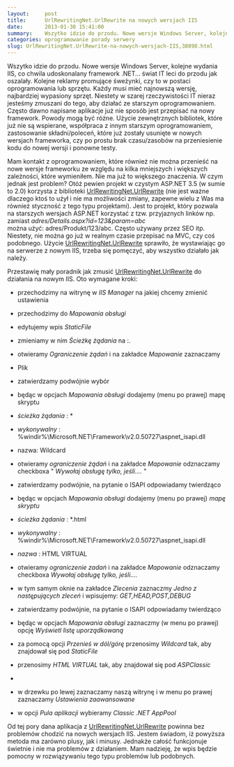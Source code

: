 ```yaml
---
layout:     post
title:      UrlRewritingNet.UrlRewrite na nowych wersjach IIS
date:       2013-01-30 15:41:00
summary:    Wszytko idzie do przodu. Nowe wersje Windows Server, kolejne wydania IIS, co chwila udoskonalany framework .NET... świat IT leci do przodu jak oszalały. Kolejne reklamy promujące śweżynki, czy to w postaci oprogramowania lub sprzętu. Każdy musi mieć najnowszą wersję, najbardziej wypasiony sprzęt. Niestety w szarej rzeczywistości IT nieraz jesteśmy zmuszani do tego, aby działać ze starszym oprogram...
categories: oprogramowanie porady serwery
slug: UrlRewritingNet.UrlRewrite-na-nowych-wersjach-IIS,38898.html
---
```




Wszytko idzie do przodu. Nowe wersje Windows Server, kolejne wydania IIS, co chwila udoskonalany framework .NET... świat IT leci do przodu jak oszalały. Kolejne reklamy promujące śweżynki, czy to w postaci oprogramowania lub sprzętu. Każdy musi mieć najnowszą wersję, najbardziej wypasiony sprzęt. Niestety w szarej rzeczywistości IT nieraz jesteśmy zmuszani do tego, aby działać ze starszym oprogramowaniem. Często dawno napisane aplikacje już nie sposób jest przepisać na nowy framework. Powody mogą być różne. Użycie zewnętrznych bibliotek, które już nie są wspierane, współpraca z innym starszym oprogramowaniem, zastosowanie składni/poleceń, które już zostały usunięte w nowych wersjach frameworka, czy po prostu brak czasu/zasobów na przeniesienie kodu do nowej wersji i ponowne testy.



Mam kontakt z oprogramowaniem, które również nie można przenieść na nowe wersje frameworku ze względu na kilka mniejszych i większych zależności, które wymieniłem. Nie ma już to większego znaczenia. W czym jednak jest problem? Otóż pewien projekt w czystym ASP.NET 3.5 (w sumie to 2.0) korzysta z biblioteki [UrlRewritingNet.UrlRewrite](http://www.urlrewriting.net) (nie jest ważne dlaczego ktoś to użył i nie ma możliwości zmiany, zapewne wielu z Was ma również styczność z tego typu projektami). Jest to projekt, który pozwala na starszych wersjach ASP.NET korzystać z tzw. przyjaznych linków np. zamiast
 *adres/Details.aspx?id=123&param=abc*  
można użyć: 
adres/Produkt/123/abc. 
Często używany przez SEO itp. Niestety, nie można go już w realnym czasie przepisać na MVC, czy coś podobnego. Użycie [UrlRewritingNet.UrlRewrite](http://www.urlrewriting.net) sprawiło, że wystawiając go na serwerze z nowym IIS, trzeba się pomęczyć, aby wszystko działało jak należy. 

Przestawię mały poradnik jak zmusić  [UrlRewritingNet.UrlRewrite](http://www.urlrewriting.net) do działania na nowym IIS. Oto wymagane kroki:





  * przechodzimy na witrynę w  *IIS Manager*  na jakiej chcemy zmienić ustawienia


  * przechodzimy do  *Mapowania obsługi* 


  * edytujemy wpis  *StaticFile* 




  * zmieniamy w nim  *Ścieżkę żądania*  na :*.*


  * otwieramy  *Ograniczenie żądań*  i na zakładce  *Mapowanie*  zaznaczamy 
  * Plik



  *  zatwierdzamy podwójnie wybór









  * będąc w opcjach  *Mapowania obsługi*  dodajemy (menu po prawej) mapę skryptu




  *  *ścieżka żądania* : *


  *   *wykonywalny* : %windir%\Microsoft.NET\Framework\v2.0.50727\aspnet_isapi.dll


  * nazwa: Wildcard


  * otwieramy  *ograniczenie żądań*  i na zakładce  *Mapowanie*  odznaczamy checkboxa " *Wywołaj obsługę tylko, jeśli....* "


  * zatwierdzamy podwójnie, na pytanie o ISAPI odpowiadamy twierdząco











  * będąc w opcjach  *Mapowania obsługi*  dodajemy (menu po prawej)  *mapę skryptu* 



  *  *ścieżka żądania* : *.html


  *  *wykonywalny* : %windir%\Microsoft.NET\Framework\v2.0.50727\aspnet_isapi.dll


  *  *nazwa* : HTML VIRTUAL


  * otwieramy  *ograniczenie zadań*  i na zakładce  *Mapowanie*  odznaczamy checkboxa  *Wywołaj obsługę tylko, jeśli....* 


  * w tym samym oknie na zakładce  *Zlecenia*  zaznaczmy  *Jedno z następujących zleceń*  i wpisujemy:  *GET,HEAD,POST,DEBUG* 


  * zatwierdzamy podwójnie, na pytanie o ISAPI odpowiadamy twierdząco











  * będąc w opcjach  *Mapowania obsługi*  zaznaczmy (w menu po prawej) opcję  *Wyświetl listę uporządkowaną* 




  * za pomocą opcji  *Przenieś w dól/górę*  przenosimy  *Wildcard*  tak, aby znajdował się pod  *StaticFile* 


  * przenosimy  *HTML VIRTUAL*  tak, aby znajdował się pod  *ASPClassic* 


  * 










  * w drzewku po lewej zaznaczamy naszą witrynę i w menu po prawej zaznaczamy  *Ustawienia zaawansowane* 



  * w opcji  *Pula aplikacji*  wybieramy  *Classic .NET AppPool* 











Od tej pory dana aplikacja z [UrlRewritingNet.UrlRewrite](http://www.urlrewriting.net) powinna bez problemów chodzić na nowych wersjach IIS. Jestem świadom, iż powyższa metoda ma zarówno  plusy, jak i minusy. Jednakże całość funkcjonuje świetnie i nie ma problemów z działaniem. Mam nadzieję, że wpis będzie pomocny w rozwiązywaniu tego typu problemów lub podobnych.